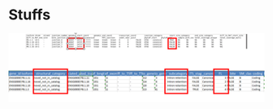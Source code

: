 # Stuffs



<picture>
  <img alt="test" src="https://github.com/kehming/Stuffs/blob/main/RTS_stage_1.png?raw=true">
</picture>

